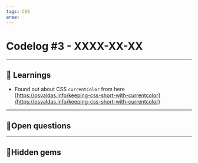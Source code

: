 ```yaml
---
tags: CSS
area:
---
```


# Codelog #3 - XXXX-XX-XX

-----

## 🌱 Learnings

- Found out about CSS `currentColor` from here [https://osvaldas.info/keeping-css-short-with-currentcolor](https://osvaldas.info/keeping-css-short-with-currentcolor)

-----

## 💭Open questions

-----


## 💎Hidden gems
